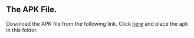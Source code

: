 ## The APK File.

Download the APK file from the following link. Click [here](https://semaphore2k19.firebaseapp.com/#download) and place the apk in this folder.
